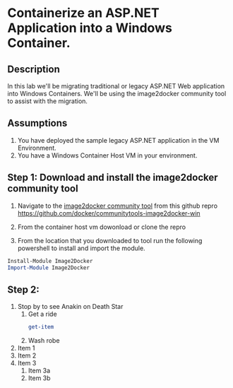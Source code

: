 # Containerize an ASP.NET Application into a Windows Container.

## Description

In this lab we'll be migrating traditional or legacy ASP.NET Web application into Windows Containers. We'll be using the image2docker community tool to assist with the migration.

## Assumptions

1. You have deployed the sample legacy ASP.NET application in the VM Environment.
1. You have a Windows Container Host VM in your environment.

## Step 1: Download and install the image2docker community tool

1. Navigate to the [image2docker community tool](https://github.com/docker/communitytools-image2docker-win) from this github repro https://github.com/docker/communitytools-image2docker-win

1. From the container host vm dowonload or clone the repro
1. From the location that you downloaded to tool run the following powershell to install and import the module.
```powershell
Install-Module Image2Docker
Import-Module Image2Docker
```
## Step 2: 

1. Stop by to see Anakin on Death Star
    1. Get a ride 
        ```powershell
        get-item
        ```    
    1. Wash robe
1. Item 1
1. Item 2
1. Item 3
   1. Item 3a
   1. Item 3b